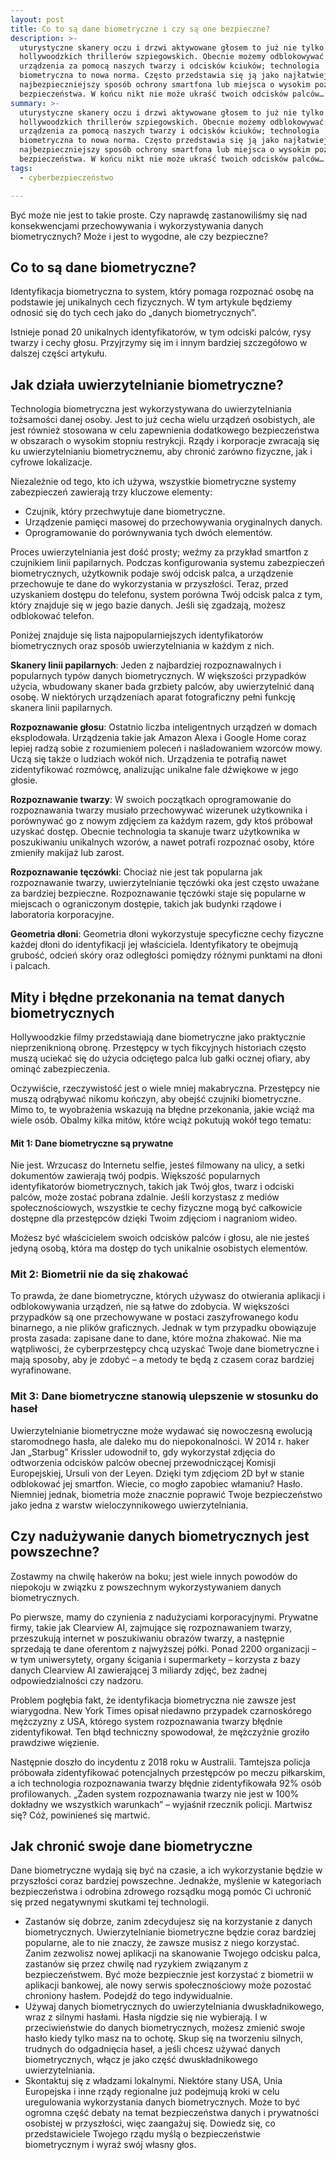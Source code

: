 ```yaml
---
layout: post
title: Co to są dane biometryczne i czy są one bezpieczne?
description: >-
  uturystyczne skanery oczu i drzwi aktywowane głosem to już nie tylko motywy z
  hollywoodzkich thrillerów szpiegowskich. Obecnie możemy odblokowywać
  urządzenia za pomocą naszych twarzy i odcisków kciuków; technologia
  biometryczna to nowa norma. Często przedstawia się ją jako najłatwiejszy i
  najbezpieczniejszy sposób ochrony smartfona lub miejsca o wysokim poziomie
  bezpieczeństwa. W końcu nikt nie może ukraść twoich odcisków palców… prawda?
summary: >-
  uturystyczne skanery oczu i drzwi aktywowane głosem to już nie tylko motywy z
  hollywoodzkich thrillerów szpiegowskich. Obecnie możemy odblokowywać
  urządzenia za pomocą naszych twarzy i odcisków kciuków; technologia
  biometryczna to nowa norma. Często przedstawia się ją jako najłatwiejszy i
  najbezpieczniejszy sposób ochrony smartfona lub miejsca o wysokim poziomie
  bezpieczeństwa. W końcu nikt nie może ukraść twoich odcisków palców… prawda?
tags:
  - cyberbezpieczeństwo

---
```

<p>Być może nie jest to takie proste. Czy naprawdę zastanowiliśmy się nad konsekwencjami przechowywania i wykorzystywania danych biometrycznych? Może i jest to wygodne, ale czy bezpieczne?</p>
<h2 id="co-to-s-dane-biometryczne">Co to są dane biometryczne?</h2>
<p>Identyfikacja biometryczna to system, kt&oacute;ry pomaga rozpoznać osobę na podstawie jej unikalnych cech fizycznych. W tym artykule będziemy odnosić się do tych cech jako do &bdquo;danych biometrycznych&rdquo;.</p>
<p>Istnieje ponad 20 unikalnych identyfikator&oacute;w, w tym odciski palc&oacute;w, rysy twarzy i cechy głosu. Przyjrzymy się im i innym bardziej szczeg&oacute;łowo w dalszej części artykułu.</p>
<h2 id="jak-dzia-a-uwierzytelnianie-biometryczne">Jak działa uwierzytelnianie biometryczne?</h2>
<p>Technologia biometryczna jest wykorzystywana do uwierzytelniania tożsamości danej osoby. Jest to już cecha wielu urządzeń osobistych, ale jest r&oacute;wnież stosowana w celu zapewnienia dodatkowego bezpieczeństwa w obszarach o wysokim stopniu restrykcji. Rządy i korporacje zwracają się ku uwierzytelnianiu biometrycznemu, aby chronić zar&oacute;wno fizyczne, jak i cyfrowe lokalizacje.</p>
<p>Niezależnie od tego, kto ich używa, wszystkie biometryczne systemy zabezpieczeń zawierają trzy kluczowe elementy:</p>
<ul>
<li>Czujnik, kt&oacute;ry przechwytuje dane biometryczne.</li>
<li>Urządzenie pamięci masowej do przechowywania oryginalnych danych.</li>
<li>Oprogramowanie do por&oacute;wnywania tych dw&oacute;ch element&oacute;w.</li>
</ul>
<p>Proces uwierzytelniania jest dość prosty; weźmy za przykład smartfon z czujnikiem linii papilarnych. Podczas konfigurowania systemu zabezpieczeń biometrycznych, użytkownik podaje sw&oacute;j odcisk palca, a urządzenie przechowuje te dane do wykorzystania w przyszłości. Teraz, przed uzyskaniem dostępu do telefonu, system por&oacute;wna Tw&oacute;j odcisk palca z tym, kt&oacute;ry znajduje się w jego bazie danych. Jeśli się zgadzają, możesz odblokować telefon.</p>
<p>Poniżej znajduje się lista najpopularniejszych identyfikator&oacute;w biometrycznych oraz spos&oacute;b uwierzytelniania w każdym z nich.</p>
<p><strong>Skanery linii papilarnych</strong>: Jeden z najbardziej rozpoznawalnych i popularnych typ&oacute;w danych biometrycznych. W większości przypadk&oacute;w użycia, wbudowany skaner bada grzbiety palc&oacute;w, aby uwierzytelnić daną osobę. W niekt&oacute;rych urządzeniach aparat fotograficzny pełni funkcję skanera linii papilarnych.</p>
<p><strong>Rozpoznawanie głosu</strong>: Ostatnio liczba inteligentnych urządzeń w domach eksplodowała. Urządzenia takie jak Amazon Alexa i Google Home coraz lepiej radzą sobie z rozumieniem poleceń i naśladowaniem wzorc&oacute;w mowy. Uczą się także o ludziach wok&oacute;ł nich. Urządzenia te potrafią nawet zidentyfikować rozm&oacute;wcę, analizując unikalne fale dźwiękowe w jego głosie.</p>
<p><strong>Rozpoznawanie twarzy</strong>: W swoich początkach oprogramowanie do rozpoznawania twarzy musiało przechowywać wizerunek użytkownika i por&oacute;wnywać go z nowym zdjęciem za każdym razem, gdy ktoś pr&oacute;bował uzyskać dostęp. Obecnie technologia ta skanuje twarz użytkownika w poszukiwaniu unikalnych wzor&oacute;w, a nawet potrafi rozpoznać osoby, kt&oacute;re zmieniły makijaż lub zarost.</p>
<p><strong>Rozpoznawanie tęcz&oacute;wki</strong>: Chociaż nie jest tak popularna jak rozpoznawanie twarzy, uwierzytelnianie tęcz&oacute;wki oka jest często uważane za bardziej bezpieczne. Rozpoznawanie tęcz&oacute;wki staje się popularne w miejscach o ograniczonym dostępie, takich jak budynki rządowe i laboratoria korporacyjne.</p>
<p><strong>Geometria dłoni</strong>: Geometria dłoni wykorzystuje specyficzne cechy fizyczne każdej dłoni do identyfikacji jej właściciela. Identyfikatory te obejmują grubość, odcień sk&oacute;ry oraz odległości pomiędzy r&oacute;żnymi punktami na dłoni i palcach.</p>
<h2 id="mity-i-b-dne-przekonania-na-temat-danych-biometrycznych">Mity i błędne przekonania na temat danych biometrycznych</h2>
<p>Hollywoodzkie filmy przedstawiają dane biometryczne jako praktycznie nieprzeniknioną obronę. Przestępcy w tych fikcyjnych historiach często muszą uciekać się do użycia odciętego palca lub gałki ocznej ofiary, aby ominąć zabezpieczenia.</p>
<p>Oczywiście, rzeczywistość jest o wiele mniej makabryczna. Przestępcy nie muszą odrąbywać nikomu kończyn, aby obejść czujniki biometryczne. Mimo to, te wyobrażenia wskazują na błędne przekonania, jakie wciąż ma wiele os&oacute;b. Obalmy kilka mit&oacute;w, kt&oacute;re wciąż pokutują wok&oacute;ł tego tematu:</p>
<h4 id="mit-1-dane-biometryczne-s-prywatne">Mit 1: Dane biometryczne są prywatne</h4>
<p>Nie jest. Wrzucasz do Internetu selfie, jesteś filmowany na ulicy, a setki dokument&oacute;w zawierają tw&oacute;j podpis. Większość popularnych identyfikator&oacute;w biometrycznych, takich jak Tw&oacute;j głos, twarz i odciski palc&oacute;w, może zostać pobrana zdalnie. Jeśli korzystasz z medi&oacute;w społecznościowych, wszystkie te cechy fizyczne mogą być całkowicie dostępne dla przestępc&oacute;w dzięki Twoim zdjęciom i nagraniom wideo.</p>
<p>Możesz być właścicielem swoich odcisk&oacute;w palc&oacute;w i głosu, ale nie jesteś jedyną osobą, kt&oacute;ra ma dostęp do tych unikalnie osobistych element&oacute;w.</p>
<h3 id="mit-2-biometrii-nie-da-si-zhakowa-">Mit 2: Biometrii nie da się zhakować</h3>
<p>To prawda, że dane biometryczne, kt&oacute;rych używasz do otwierania aplikacji i odblokowywania urządzeń, nie są łatwe do zdobycia. W większości przypadk&oacute;w są one przechowywane w postaci zaszyfrowanego kodu binarnego, a nie plik&oacute;w graficznych. Jednak w tym przypadku obowiązuje prosta zasada: zapisane dane to dane, kt&oacute;re można zhakować. Nie ma wątpliwości, że cyberprzestępcy chcą uzyskać Twoje dane biometryczne i mają sposoby, aby je zdobyć &ndash; a metody te będą z czasem coraz bardziej wyrafinowane.</p>
<h3 id="mit-3-dane-biometryczne-stanowi-ulepszenie-w-stosunku-do-hase-">Mit 3: Dane biometryczne stanowią ulepszenie w stosunku do haseł</h3>
<p>Uwierzytelnianie biometryczne może wydawać się nowoczesną ewolucją staromodnego hasła, ale daleko mu do niepokonalności. W 2014 r. haker Jan &bdquo;Starbug&rdquo; Krissler udowodnił to, gdy wykorzystał zdjęcia do odtworzenia odcisk&oacute;w palc&oacute;w obecnej przewodniczącej Komisji Europejskiej, Ursuli von der Leyen. Dzięki tym zdjęciom 2D był w stanie odblokować jej smartfon. Wiecie, co mogło zapobiec włamaniu? Hasło. Niemniej jednak, biometria może znacznie poprawić Twoje bezpieczeństwo jako jedna z warstw wieloczynnikowego uwierzytelniania.</p>
<h2 id="czy-nadu-ywanie-danych-biometrycznych-jest-powszechne">Czy nadużywanie danych biometrycznych jest powszechne?</h2>
<p>Zostawmy na chwilę haker&oacute;w na boku; jest wiele innych powod&oacute;w do niepokoju w związku z powszechnym wykorzystywaniem danych biometrycznych.</p>
<p>Po pierwsze, mamy do czynienia z nadużyciami korporacyjnymi. Prywatne firmy, takie jak Clearview AI, zajmujące się rozpoznawaniem twarzy, przeszukują internet w poszukiwaniu obraz&oacute;w twarzy, a następnie sprzedają te dane oferentom z najwyższej p&oacute;łki. Ponad 2200 organizacji &ndash; w tym uniwersytety, organy ścigania i supermarkety &ndash; korzysta z bazy danych Clearview AI zawierającej 3 miliardy zdjęć, bez żadnej odpowiedzialności czy nadzoru.</p>
<p>Problem pogłębia fakt, że identyfikacja biometryczna nie zawsze jest wiarygodna. New York Times opisał niedawno przypadek czarnosk&oacute;rego mężczyzny z USA, kt&oacute;rego system rozpoznawania twarzy błędnie zidentyfikował. Ten błąd techniczny spowodował, że mężczyźnie groziło prawdziwe więzienie.</p>
<p>Następnie doszło do incydentu z 2018 roku w Australii. Tamtejsza policja pr&oacute;bowała zidentyfikować potencjalnych przestępc&oacute;w po meczu piłkarskim, a ich technologia rozpoznawania twarzy błędnie zidentyfikowała 92% os&oacute;b profilowanych. &bdquo;Żaden system rozpoznawania twarzy nie jest w 100% dokładny we wszystkich warunkach&rdquo; &ndash; wyjaśnił rzecznik policji. Martwisz się? C&oacute;ż, powinieneś się martwić.</p>
<h2 id="jak-chroni-swoje-dane-biometryczne">Jak chronić swoje dane biometryczne</h2>
<p>Dane biometryczne wydają się być na czasie, a ich wykorzystanie będzie w przyszłości coraz bardziej powszechne. Jednakże, myślenie w kategoriach bezpieczeństwa i odrobina zdrowego rozsądku mogą pom&oacute;c Ci uchronić się przed negatywnymi skutkami tej technologii.</p>
<ul>
<li>Zastan&oacute;w się dobrze, zanim zdecydujesz się na korzystanie z danych biometrycznych. Uwierzytelnianie biometryczne będzie coraz bardziej popularne, ale to nie znaczy, że zawsze musisz z niego korzystać. Zanim zezwolisz nowej aplikacji na skanowanie Twojego odcisku palca, zastan&oacute;w się przez chwilę nad ryzykiem związanym z bezpieczeństwem. Być może bezpiecznie jest korzystać z biometrii w aplikacji bankowej, ale nowy serwis społecznościowy może pozostać chroniony hasłem. Podejdź do tego indywidualnie.</li>
<li>Używaj danych biometrycznych do uwierzytelniania dwuskładnikowego, wraz z silnymi hasłami. Hasła nigdzie się nie wybierają. I w przeciwieństwie do danych biometrycznych, możesz zmienić swoje hasło kiedy tylko masz na to ochotę. Skup się na tworzeniu silnych, trudnych do odgadnięcia haseł, a jeśli chcesz używać danych biometrycznych, włącz je jako część dwuskładnikowego uwierzytelniania.</li>
<li>Skontaktuj się z władzami lokalnymi. Niekt&oacute;re stany USA, Unia Europejska i inne rządy regionalne już podejmują kroki w celu uregulowania wykorzystania danych biometrycznych. Może to być ogromna część debaty na temat bezpieczeństwa danych i prywatności osobistej w przyszłości, więc zaangażuj się. Dowiedz się, co przedstawiciele Twojego rządu myślą o bezpieczeństwie biometrycznym i wyraź sw&oacute;j własny głos.</li>
</ul>
